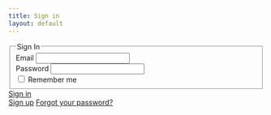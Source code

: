 ```yaml
---
title: Sign in
layout: default
---
```


<section class="ph3 pv4">
      <main class="pa4 black-80">
        <form class="measure center">
          <fieldset id="sign_up" class="ba b--transparent ph0 mh0">
            <legend class="f4 fw6 ph0 mh0">Sign In</legend>
            <div class="mt3">
              <label class="db fw6 lh-copy f6" for="email-address">Email</label>
              <input class="pa2 input-reset ba bg-transparent hover-bg-light-gray black w-100" type="email" name="email-address"  id="email-address">
            </div>
            <div class="mv3">
              <label class="db fw6 lh-copy f6" for="password">Password</label>
              <input class="b pa2 input-reset ba bg-transparent hover-bg-light-gray black w-100" type="password" name="password"  id="password">
            </div>
            <label class="pa0 ma0 lh-copy f6 pointer"><input type="checkbox"> Remember me</label>
          </fieldset>
          <div class="">
            <a href="{{site.baseurl}}/signed-in" class="b ph3 pv2 input-reset ba link white bg-near-black hover-bg-green pointer f6 dib bn" type="submit" value="Sign in">Sign in</a>
          </div>
          <div class="lh-copy mt3">
            <a href="#0" class="f6 link dim black db">Sign up</a>
            <a href="#0" class="f6 link dim black db">Forgot your password?</a>
          </div>
        </form>
      </main>
</section>
